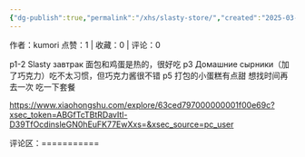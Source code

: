 ```yaml
---
{"dg-publish":true,"permalink":"/xhs/slasty-store/","created":"2025-03-17T22:39:53.899+08:00","updated":"2025-03-17T22:39:53.899+08:00"}
---
```


作者：kumori
点赞：1   |   收藏：0   |   评论：0

p1-2 Slasty завтрак 面包和鸡蛋是热的，很好吃
p3 Домашние сырники（加了巧克力）吃不太习惯，但巧克力酱很不错
p5 打包的小蛋糕有点甜
想找时间再去一次 吃一下套餐

https://www.xiaohongshu.com/explore/63ced797000000001f00e69c?xsec_token=ABGfTcTBtRDavItl-D39TfOcdinsleGN0hEuFK77EwXxs=&xsec_source=pc_user

评论区：===========

